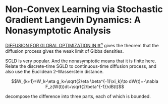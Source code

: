 # Non-Convex Learning via Stochastic Gradient Langevin Dynamics: A Nonasymptotic Analysis

[DIFFUSION FOR GLOBAL OPTIMIZATION IN $\mathbb R^n$](http://epubs.siam.org/doi/pdf/10.1137/0325042) gives the theorem that the diffusion process gives the weak limit of Gibbs densities. 

SGLD is very popular. And the nonasymptotic means that it is finite here. Relate the discrete-time SGLD to continuous-time diffusion process, and also use the Euclidean 2-Wasserstein distance.

$$W_{k+1}=W_k-\eta g_k+\sqrt{2\eta \beta^{-1}\xi_k}\to dW(t)=-\nabla F_z(W(t))dt+\sqrt{2\beta^{-1}}dB(t)$$ 

decompose the difference into three parts, each of which is bounded.